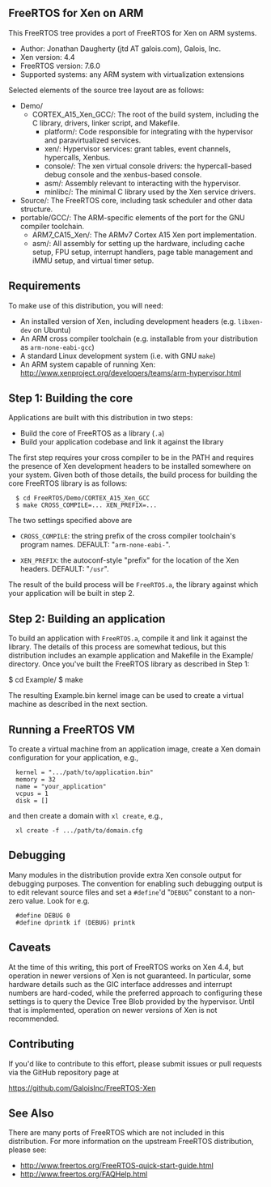 
FreeRTOS for Xen on ARM
-----------------------

This FreeRTOS tree provides a port of FreeRTOS for Xen on ARM systems.

 * Author: Jonathan Daugherty (jtd AT galois.com), Galois, Inc.
 * Xen version: 4.4
 * FreeRTOS version: 7.6.0
 * Supported systems: any ARM system with virtualization extensions

Selected elements of the source tree layout are as follows:

  * Demo/
    * CORTEX_A15_Xen_GCC/: The root of the build system, including the C library, drivers, linker script, and Makefile.
      * platform/: Code responsible for integrating with the hypervisor and paravirtualized services.
      * xen/: Hypervisor services: grant tables, event channels, hypercalls, Xenbus.
      * console/: The xen virtual console drivers: the hypercall-based debug console and the xenbus-based console.
      * asm/: Assembly relevant to interacting with the hypervisor.
      * minlibc/: The minimal C library used by the Xen service drivers.
  * Source/: The FreeRTOS core, including task scheduler and other data structure.
  * portable/GCC/: The ARM-specific elements of the port for the GNU compiler toolchain.
    * ARM7_CA15_Xen/: The ARMv7 Cortex A15 Xen port implementation.
    * asm/: All assembly for setting up the hardware, including cache setup, FPU setup, interrupt handlers, page table management and iMMU setup, and virtual timer setup.

Requirements
------------

To make use of this distribution, you will need:

 * An installed version of Xen, including development headers (e.g. `libxen-dev`
   on Ubuntu)
 * An ARM cross compiler toolchain (e.g. installable from your distribution as
   `arm-none-eabi-gcc`)
 * A standard Linux development system (i.e. with GNU `make`)
 * An ARM system capable of running Xen:
   http://www.xenproject.org/developers/teams/arm-hypervisor.html

Step 1: Building the core
-------------------------

Applications are built with this distribution in two steps:

 * Build the core of FreeRTOS as a library (`.a`)
 * Build your application codebase and link it against the library

The first step requires your cross compiler to be in the PATH and requires the
presence of Xen development headers to be installed somewhere on your system.
Given both of those details, the build process for building the core FreeRTOS
library is as follows:

```
  $ cd FreeRTOS/Demo/CORTEX_A15_Xen_GCC
  $ make CROSS_COMPILE=... XEN_PREFIX=...
```

The two settings specified above are

 * `CROSS_COMPILE`: the string prefix of the cross compiler toolchain's program
   names.  DEFAULT: "`arm-none-eabi-`".

 * `XEN_PREFIX`: the autoconf-style "prefix" for the location of the Xen headers.
   DEFAULT: "`/usr`".

The result of the build process will be `FreeRTOS.a`, the library against which
your application will be built in step 2.

Step 2: Building an application
-------------------------------

To build an application with `FreeRTOS.a`, compile it and link it
against the library. The details of this process are somewhat tedious,
but this distribution includes an example application and Makefile in
the Example/ directory. Once you've built the FreeRTOS library as
described in Step 1:

  $ cd Example/
  $ make

The resulting Example.bin kernel image can be used to create a virtual
machine as described in the next section.

Running a FreeRTOS VM
---------------------

To create a virtual machine from an application image, create a Xen domain
configuration for your application, e.g.,

```
  kernel = ".../path/to/application.bin"
  memory = 32
  name = "your_application"
  vcpus = 1
  disk = []
```

and then create a domain with `xl create`, e.g.,

```
  xl create -f .../path/to/domain.cfg
```

Debugging
---------

Many modules in the distribution provide extra Xen console output for debugging
purposes.  The convention for enabling such debugging output is to edit
relevant source files and set a `#define`'d "`DEBUG`" constant to a non-zero value.
Look for e.g.

```
  #define DEBUG 0
  #define dprintk if (DEBUG) printk
```

Caveats
-------

At the time of this writing, this port of FreeRTOS works on Xen 4.4, but operation
in newer versions of Xen is not guaranteed.  In particular, some hardware details
such as the GIC interface addresses and interrupt numbers are hard-coded, while the
preferred approach to configuring these settings is to query the Device Tree Blob
provided by the hypervisor.  Until that is implemented, operation on newer versions
of Xen is not recommended.

Contributing
------------

If you'd like to contribute to this effort, please submit issues or pull
requests via the GitHub repository page at

  https://github.com/GaloisInc/FreeRTOS-Xen

See Also
--------

There are many ports of FreeRTOS which are not included in this distribution.
For more information on the upstream FreeRTOS distribution, please see:

 * http://www.freertos.org/FreeRTOS-quick-start-guide.html
 * http://www.freertos.org/FAQHelp.html
